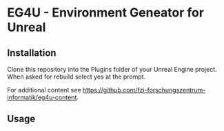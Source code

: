 # EG4U - Environment Geneator for Unreal

## Installation

Clone this repository into the Plugins folder of your Unreal Engine project. When asked for rebuild select yes at the prompt. 

For additional content see https://github.com/fzi-forschungszentrum-informatik/eg4u-content.

## Usage


